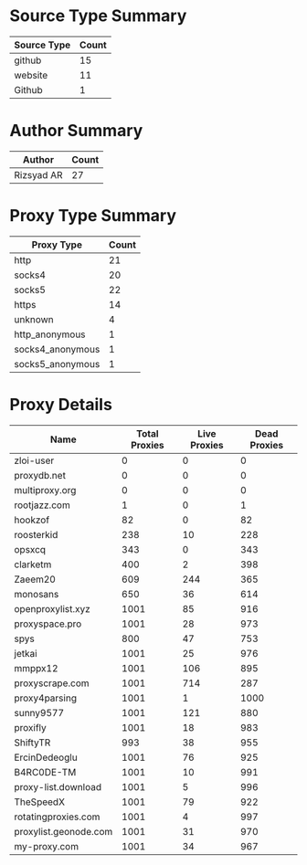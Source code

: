 # Source Type Summary

| Source Type | Count |
|-------------|-------|
| github | 15 |
| website | 11 |
| Github | 1 |


# Author Summary

| Author | Count |
|--------|-------|
| Rizsyad AR | 27 |


# Proxy Type Summary

| Proxy Type | Count |
|------------|-------|
| http | 21 |
| socks4 | 20 |
| socks5 | 22 |
| https | 14 |
| unknown | 4 |
| http_anonymous | 1 |
| socks4_anonymous | 1 |
| socks5_anonymous | 1 |


# Proxy Details

| Name | Total Proxies | Live Proxies | Dead Proxies |
|------|---------------|--------------|---------------|
| zloi-user | 0 | 0 | 0 |
| proxydb.net | 0 | 0 | 0 |
| multiproxy.org | 0 | 0 | 0 |
| rootjazz.com | 1 | 0 | 1 |
| hookzof | 82 | 0 | 82 |
| roosterkid | 238 | 10 | 228 |
| opsxcq | 343 | 0 | 343 |
| clarketm | 400 | 2 | 398 |
| Zaeem20 | 609 | 244 | 365 |
| monosans | 650 | 36 | 614 |
| openproxylist.xyz | 1001 | 85 | 916 |
| proxyspace.pro | 1001 | 28 | 973 |
| spys | 800 | 47 | 753 |
| jetkai | 1001 | 25 | 976 |
| mmppx12 | 1001 | 106 | 895 |
| proxyscrape.com | 1001 | 714 | 287 |
| proxy4parsing | 1001 | 1 | 1000 |
| sunny9577 | 1001 | 121 | 880 |
| proxifly | 1001 | 18 | 983 |
| ShiftyTR | 993 | 38 | 955 |
| ErcinDedeoglu | 1001 | 76 | 925 |
| B4RC0DE-TM | 1001 | 10 | 991 |
| proxy-list.download | 1001 | 5 | 996 |
| TheSpeedX | 1001 | 79 | 922 |
| rotatingproxies.com | 1001 | 4 | 997 |
| proxylist.geonode.com | 1001 | 31 | 970 |
| my-proxy.com | 1001 | 34 | 967 |
